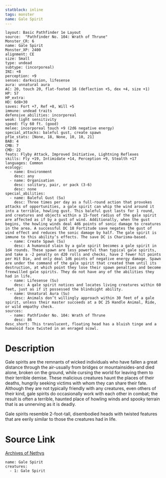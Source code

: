 ```yaml
---
statblock: inline
tags: monster
name: Gale Spirit
---
```

```statblock
layout: Basic Pathfinder 1e Layout
source:  "Pathfinder No. 104: Wrath of Thrune"
Monster_CR: 6
name: Gale Spirit
Monster_XP: 2400
alignment: CE
size: Small
type: undead
subtype: (incorporeal)
INI: +8
perception: +9
senses: darkvision, lifesense
aura: unnatural aura
AC: 20, touch 20, flat-footed 16 (deflection +5, dex +4, size +1)
HP: 57
HP_extra: 
HD: 6d8+30
saves: Fort +7, Ref +8, Will +5
immune: undead traits
defensive_abilities: incorporeal
weak: light sensitivity
speed: fly 60 ft. (good)
melee: incorporeal touch +9 (2d6 negative energy)
special_attacks: baleful gust, create spawn
pf1e_stats: [None, 18, None, 10, 10, 21]
BAB: 4
CMB: 7
CMD: 22
feats: Flyby Attack, Improved Initiative, Lightning Reflexes
skills: Fly +19, Intimidate +14, Perception +9, Stealth +17
languages: Common
ecology:
  - name: Environment
    desc: any
  - name: Organisation
    desc: solitary, pair, or pack (3-6)
    desc: none
special_abilities:
  - name: Baleful Gust (Su)
    desc: Three times per day as a full-round action that provokes attacks of opportunities, a gale spirit can whip the wind around it into a terrible, howling gust. This baleful gust lasts for 1 round, and creatures and objects within a 15-foot radius of the gale spirit are affected as if by a gust of wind. Additionally, when the gust begins, the howling winds deal 4d6 points of sonic damage to creatures in the area. A successful DC 18 Fortitude save negates the gust of wind effect and reduces the sonic damage by half. The gale spirit is immune to this ability’s effects. The save DC is Charisma-based.
  - name: Create Spawn (Su)
    desc: A humanoid slain by a gale spirit becomes a gale spirit in 1d4 rounds. These spawn are less powerful than typical gale spirits, and take a -2 penalty on d20 rolls and checks, have 2 fewer hit points per Hit Die, and only deal 1d6 points of negative energy damage. Spawn are under the command of the gale spirit that created them until its destruction, at which point they lose their spawn penalties and become freewilled gale spirits. They do not have any of the abilities they had in life.
  - name: Lifesense (Su)
    desc: A gale spirit notices and locates living creatures within 60 feet, just as if it possessed the blindsight ability.
  - name: Unnatural Aura (Su)
    desc: Animals don’t willingly approach within 30 feet of a gale spirit, unless their master succeeds at a DC 25 Handle Animal, Ride, or wild empathy check.
sources:
  - name: Pathfinder No. 104: Wrath of Thrune
    desc: 86
desc_short: This translucent, floating head has a bluish tinge and a humanoid face twisted in an enraged scowl.
```
# Description
Gale spirits are the remnants of wicked individuals who have fallen a great distance through the air-usually from bridges or mountainsides-and died alone, broken on the ground, while cursing the world for leaving them to their terrible demise. These malicious creatures haunt the places of their deaths, hungrily seeking victims with whom they can share their fate. Although they are not typically friendly with any creatures, even others of their kind, gale spirits do occasionally work with each other in combat; the result is often a terrible, haunted place of howling winds and spooky terrain that is as unnerving as it is deadly.

Gale spirits resemble 2-foot-tall, disembodied heads with twisted features that are eerily similar to those the creatures had in life.
# Source Link
[Archives of Nethys](https://aonprd.com/MonsterDisplay.aspx?ItemName=Gale%20Spirit)
```encounter-table
name: Gale Spirit
creatures:
  - 1: Gale Spirit
```
